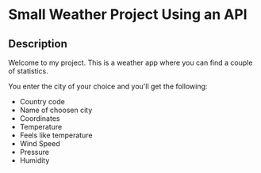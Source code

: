 <h1>Small Weather Project Using an API</h1>

<h2>Description</h2>
<p>Welcome to my project. This is a weather app where you can find a couple of statistics.</p>
<p>You enter the city of your choice and you'll get the following:</p>
<ul>
<li>Country code</li>
<li>Name of choosen city</li>
<li>Coordinates</li>
<li>Temperature</li>
<li>Feels like temperature</li>
<li>Wind Speed</li>
<li>Pressure</li>
<li>Humidity</li>
</ul>
